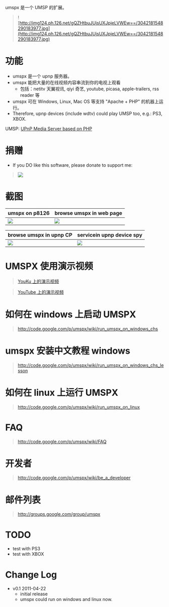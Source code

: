 umspx 是一个 UMSP 的扩展。
> ![http://img124.ph.126.net/gQZHtbuJUjsUXJpjeLVWEw==/3042181548290183977.jpg](http://img124.ph.126.net/gQZHtbuJUjsUXJpjeLVWEw==/3042181548290183977.jpg)

# 功能 #
  * umspx 是一个 upnp 服务器。
  * umspx 能把大量的在线视频内容串流到你的电视上观看
    * 包括：netitv 天翼视讯, qiyi 奇艺, youtube, picasa, apple-trailers, rss reader 等
  * umspx 可在 Windows, Linux, Mac OS 等支持 "Apache + PHP" 的机器上运行。
  * Therefore, upnp devices (include wdtv) could play UMSP too, e.g.: PS3, XBOX.

UMSP: [UPnP Media Server based on PHP](http://wiki.wdlxtv.com/UMSP)

# 捐赠 #
  * If you DO like this software, please donate to support me:
> [![](https://www.paypal.com/en_US/i/btn/btn_donateCC_LG.gif)](https://www.paypal.com/cgi-bin/webscr?cmd=_donations&business=yut616@yahoo.com&lc=USA&item_name=umspx&item_number=umspx&currency_code=USD&bn=PP%2dDonation)


# 截图 #
|umspx on p8126|browse umspx in web page|
|:-------------|:-----------------------|
|[![](http://img313.ph.126.net/7vGbdcPMFwXCGFc52V4lxg==/3662552396959917478.jpg)](http://code.google.com/p/umspx/wiki/snapshot_of_umspx_on_p8126)|[![](http://img157.ph.126.net/srVifO8MG5L_IZtye-izwg==/2250392438803643357.jpg)](http://code.google.com/p/umspx/wiki/snapshot_of_umspx_by_web_browser)|

|browse umspx in upnp CP|servicein upnp device spy|
|:----------------------|:------------------------|
| [![](http://img847.ph.126.net/DekeDm3f3KaMx6egvaTgcQ==/2082351877707586756.jpg)](http://code.google.com/p/umspx/wiki/snapshot_of_umspx_intel_controller)|[![](http://img245.ph.126.net/-lO68LQlYv3bV043iA54nQ==/1386264260301862958.jpg)](http://code.google.com/p/umspx/wiki/snapshot_of_umspx_intel_devicespy)|

# UMSPX 使用演示视频 #
> [YouKu 上的演示视频](http://v.youku.com/v_show/id_XMjYwNTQwODYw.html)

> [YouTube 上的演示视频](http://www.youtube.com/watch?v=4cHbuU9T194)

# 如何在 windows 上启动 UMSPX #
> http://code.google.com/p/umspx/wiki/run_umspx_on_windows_chs

# umspx 安装中文教程 windows #
> http://code.google.com/p/umspx/wiki/run_umspx_on_windows_chs_lesson

# 如何在 linux 上运行 UMSPX #
> http://code.google.com/p/umspx/wiki/run_umspx_on_linux

# FAQ #
> http://code.google.com/p/umspx/wiki/FAQ

# 开发者 #
> http://code.google.com/p/umspx/wiki/be_a_developer

# 邮件列表 #
> http://groups.google.com/group/umspx

# TODO #
  * test with PS3
  * test with XBOX

# Change Log #
  * v0.1     2011-04-22
    * initial release
    * umspx could run on windows and linux now.